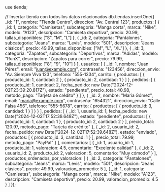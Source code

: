 use tienda;

// Insertar tienda con todos los datos relacionados
db.tiendas.insertOne({
  _id: "1",
  nombre: "Tienda Centro",
  direccion: "Av. Central 123",
  productos: [
    {
      _id: 1,
      categoria: "Camisetas",
      subcategoria: "Manga corta",
      marca: "Nike",
      modelo: "A123",
      descripcion: "Camiseta deportiva",
      precio: 20.99,
      tallas_disponibles: ["S", "M", "L"]
    },
    {
      _id: 2,
      categoria: "Pantalones",
      subcategoria: "Jeans",
      marca: "Levis",
      modelo: "501",
      descripcion: "Jeans clásicos",
      precio: 49.99,
      tallas_disponibles: ["M", "L", "XL"]
    },
    {
      _id: 3,
      categoria: "Zapatos",
      subcategoria: "Deportivos",
      marca: "Adidas",
      modelo: "RunX",
      descripcion: "Zapatos para correr",
      precio: 79.99,
      tallas_disponibles: ["8", "9", "10"]
    }
  ],
  usuarios: [
    {
      _id: 1,
      nombre: "Juan Pérez",
      email: "juan@example.com",
      contraseña: "123456",
      direccion_envio: "Av. Siempre Viva 123",
      telefono: "555-1234",
      carrito: {
        productos: [
          { producto_id: 1, cantidad: 2 },
          { producto_id: 2, cantidad: 1 }
        ]
      },
      pedidos: [
        {
          producto_id: 1,
          cantidad: 2,
          fecha_pedido: new Date("2024-12-02T23:39:20.817Z"),
          estado: "pendiente",
          precio_total: 40.98,
          metodo_pago: "Tarjeta de crédito"
        }
      ]
    },
    {
      _id: 2,
      nombre: "María Gómez",
      email: "maria@example.com",
      contraseña: "654321",
      direccion_envio: "Calle Falsa 456",
      telefono: "555-5678",
      carrito: {
        productos: [
          { producto_id: 3, cantidad: 1 }
        ]
      }
    }
  ],
  pedidos: [
    {
      _id: 1,
      usuario_id: 1,
      fecha_pedido: new Date("2024-12-02T17:52:39.648Z"),
      estado: "pendiente",
      productos: [
        { producto_id: 1, cantidad: 1 },
        { producto_id: 2, cantidad: 2 }
      ],
      precio_total: 120.97,
      metodo_pago: "Tarjeta de crédito"
    },
    {
      _id: 2,
      usuario_id: 2,
      fecha_pedido: new Date("2024-12-02T17:52:39.648Z"),
      estado: "enviado",
      productos: [
        { producto_id: 3, cantidad: 1 }
      ],
      precio_total: 79.99,
      metodo_pago: "PayPal"
    }
  ],
  comentarios: [
    {
      _id: 1,
      usuario_id: 1,
      producto_id: 1,
      valoracion: 4.5,
      comentario: "Excelente calidad"
    },
    {
      _id: 2,
      usuario_id: 2,
      producto_id: 2,
      valoracion: 5,
      comentario: "Muy cómodo"
    }
  ],
  productos_ordenados_por_valoracion: [
    {
      _id: 2,
      categoria: "Pantalones",
      subcategoria: "Jeans",
      marca: "Levis",
      modelo: "501",
      descripcion: "Jeans clásicos",
      precio: 49.99,
      valoracion_promedio: 5
    },
    {
      _id: 1,
      categoria: "Camisetas",
      subcategoria: "Manga corta",
      marca: "Nike",
      modelo: "A123",
      descripcion: "Camiseta deportiva",
      precio: 20.99,
      valoracion_promedio: 4.5
    }
  ]
});
